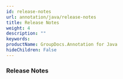 ```yaml
---
id: release-notes
url: annotation/java/release-notes
title: Release Notes
weight: 4
description: ""
keywords: 
productName: GroupDocs.Annotation for Java
hideChildren: False
---
```

### Release Notes
